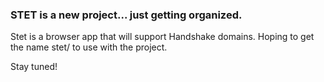 ### STET is a new project... just getting organized. 

Stet is a browser app that will support Handshake domains. 
Hoping to get the name stet/ to use with the project.

Stay tuned!

